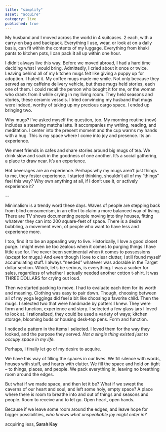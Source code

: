 ```yaml
---
title: "simplify"
asset: "acquire" 
category: live
published: true
---
```


My husband and I moved across the world in 4 suitcases. 2 each, with a carry-on bag and backpack. Everything I use, wear, or look at on a daily basis, can fit within the contents of my luggage. Everything from khaki pants to kitchen pots, I can pack it all up within one hour.

I didn’t always live this way. Before we moved abroad, I had a hard time deciding what I would bring. Admittedly, I cried about it once or twice. Leaving behind all of my kitchen mugs felt like giving a puppy up for adoption. I hated it. My coffee mugs made me smile. Not only because they served as my caffeine delivery vehicle, but these mugs held stories, each one of them. I could recall the person who bought it for me, or the woman who drank from it while crying in my living room. They held seasons and stories, these ceramic vessels. I tried convincing my husband that mugs were indeed, worthy of taking up my precious cargo space. I ended up bringing two. 
 
Why mugs? I’ve asked myself the question, too. My morning routine (now) includes a steaming matcha latte. It accompanies my writing, reading, and meditation. I center into the present moment and the cup warms my hands with a hug. This is my space where I come into joy and presence. Its an experience.

We meet friends in cafes and share stories around big mugs of tea. We drink slow and soak in the goodness of one another. It’s a social gathering, a place to draw near. It’s an experience. 

Hot beverages are an experience. Perhaps why my mugs aren’t just things to me, they foster experience. I started thinking, shouldn’t all of my “things” feel this way? Why own anything at all, if I don’t use it, or actively experience it? 

--

Minimalism is a trendy word these days. Waves of people are stepping back from blind consumerism, in an effort to claim a more balanced way of living. There are TV shows documenting people moving into tiny houses, fitting whatever they can into 200 square-feet of space. There is a desire bubbling, a movement even, of people who want to have less and experience more.

I too, find it to be an appealing way to live. Historically, I love a good closet purge. I might even be too zealous when it comes to purging things I have little use for. I’ve never been sentimental when it comes to possessions (except for mugs.) And even though I love to clear clutter, I still found myself accumulating stuff. I always “needed” whatever was adorable in the Target dollar section. Which, let’s be serious, is everything. I was a sucker for sales, regardless of whether I actually needed another cotton t-shirt. It was THREE DOLLARS for crying out loud. 

Then we started packing to move. I had to evaluate each item for its worth and meaning. Clothing was easy to pair down. Though, choosing between all of my yoga leggings did feel a bit like choosing a favorite child. Then the mugs. I selected two that were handmade by potters I knew. They were form and function, experience and story. I selected a few glass jars I loved to look at. I rationalized, they could be used a variety of ways; kitchen storage, blooming buds or housing desk-top pens. Form and function.

I noticed a pattern in the items I selected. I loved them for the way they looked, and the purpose they served. _Not a single thing existed just to occupy space in my life._ 

Perhaps, I finally let go of my desire to acquire.

We have this way of filling the spaces in our lives. We fill silence with words, houses with stuff, and hearts with clutter. We fill the space and hold on tight – to things, places, and people. We pack everything in, leaving no breathing room around the edges.

But what if we made space, and then let it be? What if we swept the caverns of our heart and soul, and left some holy, empty space? A place where there is room to breathe into and out of things and seasons and people. Room to receive and to let go. Open heart, open hands.

Because if we leave some room around the edges, and leave hope for bigger possibilities, _who knows what unspeakable joy might enter in?_

acquiring less,
**Sarah Kay**




